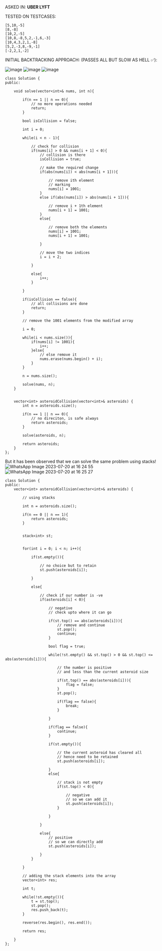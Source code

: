 ASKED IN: **UBER LYFT**

TESTED ON TESTCASES:        
            
```
[5,10,-5]
[8,-8]
[10,2,-5]
[10,8,-8,5,2,-1,6,-3]
[10,4,3,2,1,-8]
[5,2,-3,8,-9,-1]
[-2,2,1,-2]
```            
                
INITIAL BACKTRACKING APPROACH: (PASSES ALL BUT SLOW AS HELL ✅):                

![image](https://github.com/RohithBoppey/leetcode-sol/assets/73538974/e8b9fe52-08b3-470c-8370-ac482932d2af)
![image](https://github.com/RohithBoppey/leetcode-sol/assets/73538974/5f52c8d1-9854-4b30-87dc-4c86db22279d)
![image](https://github.com/RohithBoppey/leetcode-sol/assets/73538974/67762864-c981-4b81-a866-3bf45e164bf7)
​
```
class Solution {
public:
    
    void solve(vector<int>& nums, int n){
        
        if(n == 1 || n == 0){
            // no more operations needed
            return;
        }
        
        bool isCollision = false;
        
        int i = 0;
        
        while(i < n - 1){
            
            // check for collision
            if(nums[i] > 0 && nums[i + 1] < 0){
                // collision is there
                isCollision = true;
                
                // make the required change
                if(abs(nums[i]) < abs(nums[i + 1])){
                    
                    // remove ith element
                    // marking
                    nums[i] = 1001;
                }
                else if(abs(nums[i]) > abs(nums[i + 1])){
                    
                    // remove i + 1th element
                    nums[i + 1] = 1001;
                }
                else{
                    
                    // remove both the elements
                    nums[i] = 1001;
                    nums[i + 1] = 1001;
                    
                }
                
                // move the two indices
                i = i + 2;
                
            }
            
            else{
                i++;   
            }
            
        }
        
        if(isCollision == false){
            // all collisions are done
            return;
        }
        
        // remove the 1001 elements from the modified array
        
        i = 0;
        
        while(i < nums.size()){
            if(nums[i] != 1001){
                i++;
            }else{
                // else remove it
                nums.erase(nums.begin() + i);
            }
        }
        
        n = nums.size();
        
        solve(nums, n);
    }
    
    
    vector<int> asteroidCollision(vector<int>& asteroids) {
        int n = asteroids.size();
        
        if(n == 1 || n == 0){
            // no direciton, is safe always
            return asteroids;
        }
        
        solve(asteroids, n);
        
        return asteroids;
    }
};
```            
            
But it has been observed that we can solve the same problem using stacks!            
![WhatsApp Image 2023-07-20 at 16 24 55](https://github.com/RohithBoppey/leetcode-sol/assets/73538974/8e8e7af2-ca6c-4c9c-a4f9-5b448f8eb2c2)            
![WhatsApp Image 2023-07-20 at 16 25 27](https://github.com/RohithBoppey/leetcode-sol/assets/73538974/0feb1076-dc9c-447b-916e-11ca316cd2d1)            
            
```
class Solution {
public:
    vector<int> asteroidCollision(vector<int>& asteroids) {
        
        // using stacks
        
        int n = asteroids.size();
        
        if(n == 0 || n == 1){
            return asteroids;
        }
        
        
        stack<int> st;
        
        
        for(int i = 0; i < n; i++){
            
            if(st.empty()){
                
                // no choice but to retain
                st.push(asteroids[i]);
                
            }
            
            else{
                
                // check if our number is -ve
                if(asteroids[i] < 0){
                    
                    // negative
                    // check upto where it can go
                    
                    if(st.top() == abs(asteroids[i])){
                        // remove and continue
                        st.pop();
                        continue;
                    }
                    
                    bool flag = true;
                    
                    while(!st.empty() && st.top() > 0 && st.top() <= abs(asteroids[i])){
                        
                        // the number is positive
                        // and less than the current asteroid size
                        
                        if(st.top() == abs(asteroids[i])){
                            flag = false;    
                        }
                        st.pop();
                        
                        if(flag == false){
                            break;
                        }
                        
                    }
                    
                    if(flag == false){
                        continue;
                    }
                    
                    if(st.empty()){
                        
                        // the current asteroid has cleared all
                        // hence need to be retained
                        st.push(asteroids[i]);
                        
                    }
                    else{
                        
                        // stack is not empty
                        if(st.top() < 0){
                            
                            // negative
                            // so we can add it
                            st.push(asteroids[i]);
                        }
                        
                    }
                    
                }
                
                else{
                    // positive
                    // so we can directly add
                    st.push(asteroids[i]);
                    
                }
            }
            
        }
        
        // adding the stack elements into the array
        vector<int> res;
        
        int t;
        
        while(!st.empty()){
            t = st.top();
            st.pop();
            res.push_back(t);
        }
        
        reverse(res.begin(), res.end());
        
        return res;
        
    }
};
```

